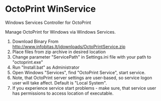 # OctoPrint WinService
Windows Services Controller for OctoPrint 

Manage OctoPrint for Windows via Windows Services. 

1. Download Binary From http://www.infobitas.lt/jdownloads/OctoPrintService.zip
2. Place files from zip archive in desired location 
3. Change parameter "ServicePath" in Settings.ini file with your path to "octoprint.exe"
4. Run "Install.bat" as Administrator
5. Open Windows "Services", find "OctoPrint Service", start service. 
6. Note, that OctoPrint server settings are user-based, so service logon user will take affect. Default is "Local System".
7. If you experience service start problems - make sure, that service user has permissions to access location of executable.


